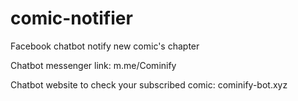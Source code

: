 # comic-notifier
Facebook chatbot notify new comic's chapter

Chatbot messenger link: m.me/Cominify

Chatbot website to check your subscribed comic: cominify-bot.xyz
